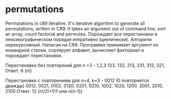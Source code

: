 # permutations
Permutations in c89 iterative. It's iterative algorithm to generate all permutations, written in C89. It takes an argument out of command line, sort an array, count factorial and permutes.
Порождает все перестановки в лексикографическом порядке итеративно (циклически).
Алгоритм нерекурсивный. Написан на С89. Программа принимает аргумент из командной строки, сортирует алфавит, вычисляет факториал и порождает перестановки. 

Перестановки без повторений для n =3 - 1,2,3
123,
132,
213,
231,
312,
321,
Ответ: 6 (n!)

Перестановки с повторением для n=4, k=3 - 0012 (0 повторяется дважды)
0012,
0021,
0102,
0120,
0201,
0210,
1002,
1020,
1200,
2001,
2010,
2100
Ответ: 12 (n!/2!*1!*1! или n*(n-1))
